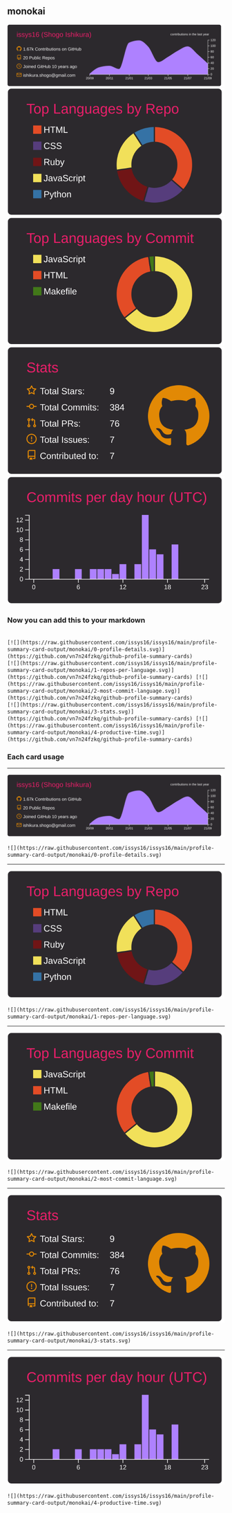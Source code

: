 ## monokai

[![](./0-profile-details.svg)](https://github.com/vn7n24fzkq/github-profile-summary-cards)
[![](./1-repos-per-language.svg)](https://github.com/vn7n24fzkq/github-profile-summary-cards) [![](./2-most-commit-language.svg)](https://github.com/vn7n24fzkq/github-profile-summary-cards)
[![](./3-stats.svg)](https://github.com/vn7n24fzkq/github-profile-summary-cards) [![](./4-productive-time.svg)](https://github.com/vn7n24fzkq/github-profile-summary-cards)
### Now you can add this to your markdown
```

[![](https://raw.githubusercontent.com/issys16/issys16/main/profile-summary-card-output/monokai/0-profile-details.svg)](https://github.com/vn7n24fzkq/github-profile-summary-cards)
[![](https://raw.githubusercontent.com/issys16/issys16/main/profile-summary-card-output/monokai/1-repos-per-language.svg)](https://github.com/vn7n24fzkq/github-profile-summary-cards) [![](https://raw.githubusercontent.com/issys16/issys16/main/profile-summary-card-output/monokai/2-most-commit-language.svg)](https://github.com/vn7n24fzkq/github-profile-summary-cards)
[![](https://raw.githubusercontent.com/issys16/issys16/main/profile-summary-card-output/monokai/3-stats.svg)](https://github.com/vn7n24fzkq/github-profile-summary-cards) [![](https://raw.githubusercontent.com/issys16/issys16/main/profile-summary-card-output/monokai/4-productive-time.svg)](https://github.com/vn7n24fzkq/github-profile-summary-cards)

```

### Each card usage
---

![](./0-profile-details.svg)

```
![](https://raw.githubusercontent.com/issys16/issys16/main/profile-summary-card-output/monokai/0-profile-details.svg)
```

    

---

![](./1-repos-per-language.svg)

```
![](https://raw.githubusercontent.com/issys16/issys16/main/profile-summary-card-output/monokai/1-repos-per-language.svg)
```

    

---

![](./2-most-commit-language.svg)

```
![](https://raw.githubusercontent.com/issys16/issys16/main/profile-summary-card-output/monokai/2-most-commit-language.svg)
```

    

---

![](./3-stats.svg)

```
![](https://raw.githubusercontent.com/issys16/issys16/main/profile-summary-card-output/monokai/3-stats.svg)
```

    

---

![](./4-productive-time.svg)

```
![](https://raw.githubusercontent.com/issys16/issys16/main/profile-summary-card-output/monokai/4-productive-time.svg)
```

    
